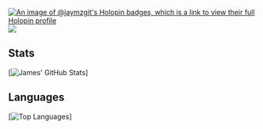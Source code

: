 [![An image of @jaymzgit's Holopin badges, which is a link to view their full Holopin profile](https://holopin.me/jaymzgit)](https://holopin.io/@jaymzgit)
[![](https://img.shields.io/badge/-@jaymzgit-%23181717?style=flat-square&logo=github)](https://github.com/jaymzgit)
## Stats
[![James' GitHub Stats](https://github-readme-stats.vercel.app/api?username=jaymzgit&show_icons=true&theme=dracula&count_private=true)]
## Languages 
[![Top Languages](https://github-readme-stats.vercel.app/api/top-langs/?username=jaymzgit&layout=compact&hide=css,html,handlebars)]

